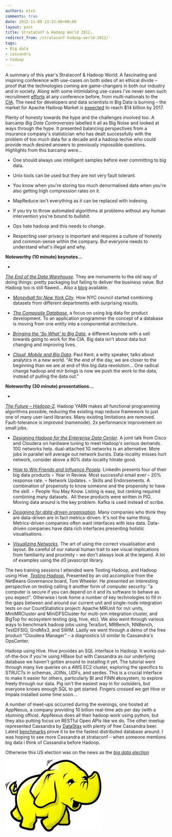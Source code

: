 ```yaml
---
authors: mick
comments: true
date: 2012-11-09 13:23:06+00:00
layout: post
title: StrataConf & Hadoop World 2012…
redirect_from: /strataconf-hadoop-world-2012/
tags:
- Big data
- cassandra
- hadoop
---
```


A summary of this year's Strataconf & Hadoop World.
A fascinating and inspiring conference with use-cases on both sides of an ethical divide – proof that the technologies coming are game-changers in both our industry and in society. Along with some intimidating use-cases i've never seen such recruitment [efforts](http://twitter.com/SQLDiva/status/261523933243789312) at any conference before, from multi-nationals to the [CIA](https://twitter.com/comsysto/status/261174163455225857). The need for developers and data scientists in Big Data is burning – the market for Apache Hadoop Market is [expected](https://twitter.com/TheASF/status/263823598731530240) to reach $14 billion by 2017.

Plenty of honesty towards the hype and the challenges involved too. A barcamp _Big Data Controversies_ labelled it all as Big Noise and looked at ways through the hype. It presented balancing perspectives from a insurance company's statistician who has dealt successfully with the problem of too much data for a decade and a hadoop techie who could provide much desired answers to previously impossible questions. Highlights from this barcamp were…

  * One should always use intelligent samples before ever committing to big data.


  * Unix tools can be used but they are not very fault tolerant.


  * You know when you're storing too much denormalised data when you're also getting high compression rates on it.


  * MapReduce isn't everything as it can be replaced with indexing.


  * If you try to throw automated algorithms at problems without any human intervention you're bound to bullshit.


  * Ops hate hadoop and this needs to change.


  * Respecting user privacy is important and requires a culture of honesty and common-sense within the company. But everyone needs to understand what's illegal and why.



**Noteworthy (10 minute) keynotes…**


  *
 _[The End of the Data Warehouse](http://bit.ly/SJGrHf )_. They are monuments to the old way of doing things: pretty packaging but failing to deliver the business value. But Hadoop too is still flawed…  Also a [blog](http://bit.ly/RijQBv) available.



  * _[Moneyball for New York City](http://bit.ly/R6bkFS)_. How NYC council started combining datasets from different departments with surprising results.



  * _[The Composite Database](http://bit.ly/Pwgj4y)_, a focus on using big data for product development. To an application programmer the concept of a database is moving from one entity into a componential architecture.



  * _[Bringing the 'So What' to Big Data](https://www.youtube.com/watch?v=00RgRJIAxYo)_, a different keynote with a sell towards going to work for the CIA. Big data isn't about data but changing and improving lives.



  * _[Cloud, Mobile and Big Data](http://bit.ly/PPVB15)_. Paul Kent, a witty speaker, talks about analytics in a new world. "At the end of the day, we are closer to the beginning than we are at end of this big data revolution… One radical change hadoop and m/r brings is now we push the work to the data, instead of pulling the data out."

**Noteworthy (30 minute) presentations…**


  *
 _[The Future – Hadoop-2](http://slidesha.re/PAXdu2)_. Hadoop YARN makes all functional programming algorithms possible, reducing the existing map reduce framework to just one of many user-land libraries. Many existing limitations are removed. Fault-tolerance is improved (namenode). 2x performance improvement on small jobs.



  * _[Designing Hadoop for the Enterprise Data Center](http://tech.finn.no/?attachment_id=1758)_. A joint talk from Cisco and Cloudera on hardware tuning to meet Hadoop's serious demands. 10G networks help. dual-attached 1G networks is an alternative. More jobs in parallel will average out network bursts. Data-locality misses hurt network, consider above a 80% data-locality hitrate good.



  * _[How to Win Friends and Influence People](http://slidesha.re/YraGqG)_. LinkedIn presents four of their big data products
∘ Year in Review. Most successful email ever – 20% response rate.
∘ Network Updates.
∘ Skills and Endorsements. A combination of propensity to know someone and the propensity to have the skill.
∘ People You May Know. Listing is easy, but ranking required combining many datasets. 
All these products were written in PIG. Moving data around is the key problem. Kafka is used instead of scribe.



  * _[Designing for data-driven organisation](http://bit.ly/UaxOdm)_. Many companies who think they are data-driven are in fact metrics-driven. It's not the same thing. Metrics-driven companies often want interfaces with less data. Data-driven companies have data rich interfaces presenting holistic visualisations.



  * _[Visualizing Networks](http://slidesha.re/RzPWuk)_. The art of using the correct visualisation and layout. Be careful of our natural human trait to see visual implications from familiarity and proximity – we don't always look at the legend. A lot of examples using the d3 javascript library.

The two training sessions I attended were Testing Hadoop, and Hadoop using Hive.
_[Testing Hadoop.](http://bit.ly/XbVbDK)_
Presented by an old accomplice from the NetBeans Governance board, Tom Wheeler. He presented an interesting perspective on testing calling it another form of computer security: "a computer is secure if you can depend on it and its software to behave as you expect". Otherwise i took home a number of key technologies to fill in the gaps between and around our current unit and single-node integration tests on our CountStatistics project: Apache MRUnit for m/r units, MiniMRCluster and MiniDFSCluster for multi-jvm integration cluster, and BigTop for ecosystem testing (pig, hive, etc). We also went through various ways to benchmark hadoop jobs using TeraSort, MRBench, NNBench, TestDFSIO, GridMix3, and SWIM. Lastly we went through a demo of the free product "Cloudera Manager" – a diagnostics UI similar to Cassandra's OpsCenter.

Hadoop using Hive.
Hive provides an SQL interface to Hadoop. It works out-of-the-box if you're using HBase but with Cassandra as our underlying database we haven't gotten around to installing it yet. The tutorial went through many live queries on a AWS EC2 cluster, exploring the specifics to STRUCTs in schemas, JOINs, UDFs, and serdes. This is a crucial interface to make it easier for others, particularly BI and FINN økosystem, to explore freely through our data. Pig isn't the easiest way in for outsiders, but everyone knows enough SQL to get started. Fingers crossed we get Hive or Impala installed some time soon…  

A number of meet-ups occurred during the evenings, one hosted at AppNexus, a company providing 10 billion real-time ads per day (with a stunning office). AppNexus does all their hadoop work using python, but they also putting focus on RESTful Open APIs like we do. The other meetup represented Cassandra by [DataStax](http://www.datastax.com/) with plenty of free Cassandra beer. Latest [benchmarks](http://bit.ly/Ut7ZzB) prove it to be the fastest distributed database around. I was hoping to see more Cassandra at strataconf – when someone mentions big data i think of Cassandra before Hadoop.

Otherwise this US election was on the news as the _[big data election](http://bit.ly/RCFWim)_

![Hadoop](/images/2012-11-09-strataconf-hadoop-world-2012/hadoop1.jpg)
